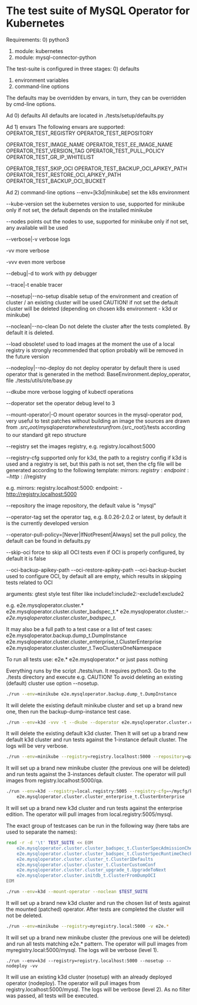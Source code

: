 The test suite of MySQL Operator for Kubernetes
=============================

Requirements:
0) python3
1) module: kubernetes
2) module: mysql-connector-python


The test-suite is configured in three stages:
0) defaults
1) environment variables
2) command-line options

The defaults may be overridden by envars, in turn, they can be overridden by cmd-line options.

Ad 0) defaults
All defaults are located in
./tests/setup/defaults.py

Ad 1) envars
The following envars are supported:
OPERATOR_TEST_REGISTRY
OPERATOR_TEST_REPOSITORY

OPERATOR_TEST_IMAGE_NAME
OPERATOR_TEST_EE_IMAGE_NAME
OPERATOR_TEST_VERSION_TAG
OPERATOR_TEST_PULL_POLICY
OPERATOR_TEST_GR_IP_WHITELIST

OPERATOR_TEST_SKIP_OCI
OPERATOR_TEST_BACKUP_OCI_APIKEY_PATH
OPERATOR_TEST_RESTORE_OCI_APIKEY_PATH
OPERATOR_TEST_BACKUP_OCI_BUCKET

Ad 2) command-line options
--env=[k3d|minikube]
    set the k8s environment

--kube-version
    set the kubernetes version to use, supported for minikube only
    if not set, the default depends on the installed minikube

--nodes
    points out the nodes to use, supported for minikube only
    if not set, any available will be used

--verbose|-v
    verbose logs

-vv
    more verbose

-vvv
    even more verbose

--debug|-d
    to work with py debugger

--trace|-t
    enable tracer

--nosetup|--no-setup
    disable setup of the environment and creation of cluster / an existing cluster will be used
    CAUTION! if not set the default cluster will be deleted (depending on chosen k8s environment - k3d or minikube)

--noclean|--no-clean
    Do not delete the cluster after the tests completed. By default it is deleted.

--load
    obsolete! used to load images
    at the moment the use of a local registry is strongly recommended
    that option probably will be removed in the future version

--nodeploy|--no-deploy
    do not deploy operator
    by default there is used operator that is generated in the method:
    BaseEnvironment.deploy_operator, file ./tests/utils/ote/base.py

--dkube
    more verbose logging of kubectl operations

--doperator
    set the operator debug level to 3

--mount-operator|-O
    mount operator sources in the mysql-operator pod, very useful to test patches without building an image
    the sources are drawn from
        .${src_root}/mysqloperator
    where tests run from
        .${src_root}/tests
    according to our standard git repo structure

--registry
    set the images registry, e.g. registry.localhost:5000

--registry-cfg
    supported only for k3d, the path to a registry config
    if k3d is used and a registry is set, but this path is not set, then the cfg file will
    be generated according to the following template:
mirrors:
  $registry:
    endpoint:
      - http://$registry

e.g.
mirrors:
  registry.localhost:5000:
    endpoint:
      - http://registry.localhost:5000

--repository
    the image repository, the default value is "mysql"

--operator-tag
    set the operator tag, e.g. 8.0.26-2.0.2 or latest, by default it is the currently developed version

--operator-pull-policy=[Never|IfNotPresent|Always]
    set the pull policy, the default can be found in defaults.py

--skip-oci
    force to skip all OCI tests even if OCI is properly configured, by default it is false

--oci-backup-apikey-path
--oci-restore-apikey-path
--oci-backup-bucket
    used to configure OCI, by default all are empty, which results in skipping tests related to OCI

arguments:
    gtest style test filter like
        include1:include2:-exclude1:exclude2

e.g.
e2e.mysqloperator.cluster.*
e2e.mysqloperator.cluster.cluster_badspec_t.*
e2e.mysqloperator.cluster.*:-e2e.mysqloperator.cluster.cluster_badspec_t.*

It may also be a full path to a test case or a list of test cases:
e2e.mysqloperator.backup.dump_t.DumpInstance
e2e.mysqloperator.cluster.cluster_enterprise_t.ClusterEnterprise e2e.mysqloperator.cluster.cluster_t.TwoClustersOneNamespace

To run all tests use:
e2e.*
e2e.mysqloperator.*
or just pass nothing


Everything runs by the script ./tests/run. It requires python3. Go to the ./tests directory and execute e.g.
CAUTION! To avoid deleting an existing (default) cluster use option --nosetup.


```sh
./run --env=minikube e2e.mysqloperator.backup.dump_t.DumpInstance
```

It will delete the existing default minikube cluster and set up a brand new one, then run the backup-dump-instance test case.


```sh
./run --env=k3d -vvv -t --dkube --doperator e2e.mysqloperator.cluster.cluster_t.Cluster1Defaults
```

It will delete the existing default k3d cluster. Then It will set up a brand new default k3d cluster and
run tests against the 1-instance default cluster. The logs will be very verbose.



```sh
./run --env=minikube --registry=registry.localhost:5000 --repository=qa e2e.mysqloperator.cluster.cluster_t.Cluster3Defaults
```

It will set up a brand new minikube cluster (the previous one will be deleted) and run tests against the 3-instances default
cluster. The operator will pull images from registry.localhost:5000/qa.


```sh
./run --env=k3d --registry=local.registry:5005 --registry-cfg=~/mycfg/k3d-registries.yaml --noclean \
    e2e.mysqloperator.cluster.cluster_enterprise_t.ClusterEnterprise
```

It will set up a brand new k3d cluster and run tests against the enterprise edition. The operator will
pull images from local.registry:5005/mysql.



The exact group of testcases can be run in the following way (here tabs are used to separate the names):

```sh
read -r -d '\t' TEST_SUITE << EOM
	e2e.mysqloperator.cluster.cluster_badspec_t.ClusterSpecAdmissionChecks
	e2e.mysqloperator.cluster.cluster_badspec_t.ClusterSpecRuntimeChecksCreation
	e2e.mysqloperator.cluster.cluster_t.Cluster1Defaults
	e2e.mysqloperator.cluster.cluster_t.ClusterCustomConf
	e2e.mysqloperator.cluster.cluster_upgrade_t.UpgradeToNext
	e2e.mysqloperator.cluster.initdb_t.ClusterFromDumpOCI
EOM

./run --env=k3d --mount-operator --noclean $TEST_SUITE
```

It will set up a brand new k3d cluster and run the chosen list of tests against the mounted (patched) operator. After tests
are completed the cluster will not be deleted.


```sh
./run --env=minikube --registry=myregistry.local:5000 -v e2e.*
```

It will set up a brand new minikube cluster (the previous one will be deleted) and run all tests matching e2e.* pattern.
The operator will pull images from myregistry.local:5000/mysql. The logs will be verbose (level 1).


```
./run --env=k3d --registry=registry.localhost:5000 --nosetup --nodeploy -vv
```

It will use an existing k3d cluster (nosetup) with an already deployed operator (nodeploy). The operator will pull
images from registry.localhost:5000/mysql. The logs will be verbose (level 2). As no filter was passed, all tests
will be executed.
